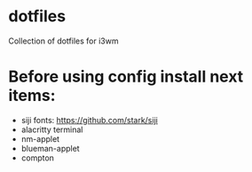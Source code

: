 # dotfiles
Collection of dotfiles for i3wm

# Before using config install next items:
* siji fonts: https://github.com/stark/siji
* alacritty terminal
* nm-applet
* blueman-applet
* compton
